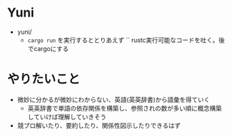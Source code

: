 # Yuni
- yuni/
  - `cargo run` を実行するととりあえず `` rustc実行可能なコードを吐く。後でcargoにする


# やりたいこと
- 微妙に分かるが微妙にわからない、英語(英英辞書)から語彙を得ていく
  - 英英辞書で単語の依存関係を構築し、参照されの数が多い順に概念構築していけば理解していきそう
- 競プロ解いたり、要約したり、関係性図示したりできるはず
